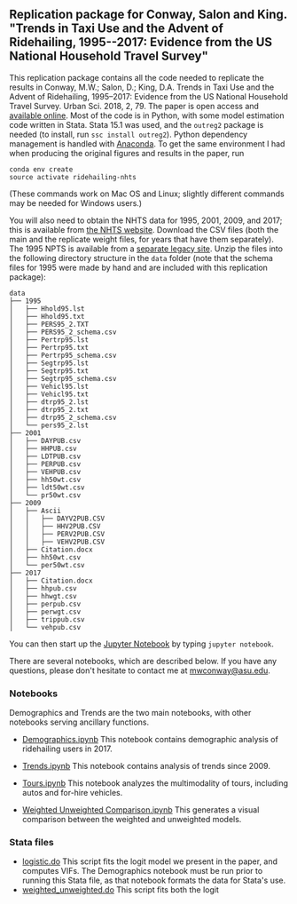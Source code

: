 ## Replication package for Conway, Salon and King. "Trends in Taxi Use and the Advent of Ridehailing, 1995--2017: Evidence from the US National Household Travel Survey"

This replication package contains all the code needed to replicate the results in Conway, M.W.; Salon, D.; King, D.A.	Trends in Taxi Use and the Advent of Ridehailing, 1995–2017: Evidence from the US National Household Travel Survey. Urban Sci. 2018, 2, 79. The paper is open access and [available online](http://www.mdpi.com/2413-8851/2/3/79). Most of the code is in Python, with some model estimation code written in Stata. Stata 15.1 was used, and the `outreg2` package is needed (to install, run `ssc install outreg2`). Python dependency management is handled with [Anaconda](https://www.anaconda.com/download/). To get the same environment I had when producing the original figures and results in the paper, run

    conda env create
    source activate ridehailing-nhts

(These commands work on Mac OS and Linux; slightly different commands may be needed for Windows users.)

You will also need to obtain the NHTS data for 1995, 2001, 2009, and 2017; this is available from [the NHTS website](https://nhts.ornl.gov). Download the CSV files (both the main and the replicate weight files, for years that have them separately). The 1995 NPTS is available from a [separate legacy site](https://nhts.ornl.gov/download.shtml). Unzip the files into the following directory structure in the `data` folder (note that the schema files for 1995 were made by hand and are included with this replication package):

```
data
├── 1995
│   ├── Hhold95.lst
│   ├── Hhold95.txt
│   ├── PERS95_2.TXT
│   ├── PERS95_2_schema.csv
│   ├── Pertrp95.lst
│   ├── Pertrp95.txt
│   ├── Pertrp95_schema.csv
│   ├── Segtrp95.lst
│   ├── Segtrp95.txt
│   ├── Segtrp95_schema.csv
│   ├── Vehicl95.lst
│   ├── Vehicl95.txt
│   ├── dtrp95_2.lst
│   ├── dtrp95_2.txt
│   ├── dtrp95_2_schema.csv
│   └── pers95_2.lst
├── 2001
│   ├── DAYPUB.csv
│   ├── HHPUB.csv
│   ├── LDTPUB.csv
│   ├── PERPUB.csv
│   ├── VEHPUB.csv
│   ├── hh50wt.csv
│   ├── ldt50wt.csv
│   └── pr50wt.csv
├── 2009
│   ├── Ascii
│   │   ├── DAYV2PUB.CSV
│   │   ├── HHV2PUB.CSV
│   │   ├── PERV2PUB.CSV
│   │   ├── VEHV2PUB.CSV
│   ├── Citation.docx
│   ├── hh50wt.csv
│   └── per50wt.csv
├── 2017
│   ├── Citation.docx
│   ├── hhpub.csv
│   ├── hhwgt.csv
│   ├── perpub.csv
│   ├── perwgt.csv
│   ├── trippub.csv
│   └── vehpub.csv
```

You can then start up the [Jupyter Notebook](http://jupyter.org/) by typing `jupyter notebook`.

There are several notebooks, which are described below. If you have any questions, please don't hesitate to contact me at [mwconway@asu.edu](mailto:mwconway@asu.edu).

### Notebooks

Demographics and Trends are the two main notebooks, with other notebooks serving ancillary functions.

- [Demographics.ipynb](notebooks/Demographics.ipynb)
  This notebook contains demographic analysis of ridehailing users in 2017.

- [Trends.ipynb](notebooks/Trends.ipynb)
  This notebook contains analysis of trends since 2009.

- [Tours.ipynb](notebooks/Tours.ipynb)
  This notebook analyzes the multimodality of tours, including autos and for-hire vehicles.

- [Weighted Unweighted Comparison.ipynb](notebooks/Weighted%20Unweighted%20Comparison.ipynb)
  This generates a visual comparison between the weighted and unweighted models.

### Stata files

- [logistic.do](stata/logistic.do)
  This script fits the logit model we present in the paper, and computes VIFs. The Demographics notebook must be run prior to running this Stata file, as that notebook formats the data for Stata's use.
- [weighted_unweighted.do](stata/weighted_unweighted.do)
  This script fits both the logit
